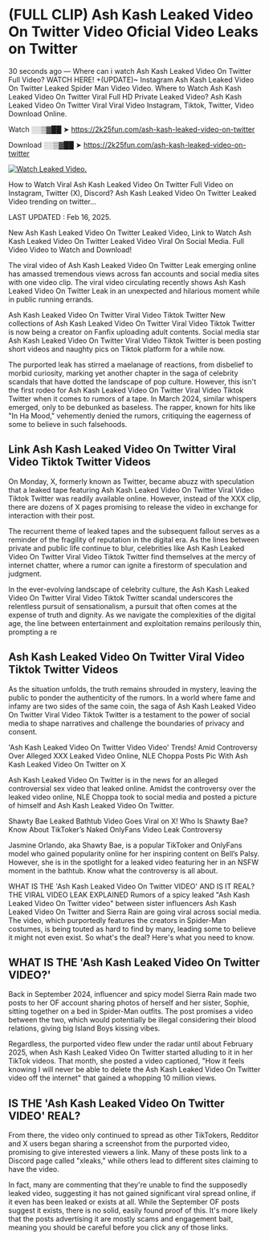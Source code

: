 # (FULL CLIP) Ash Kash Leaked Video On Twitter Video Oficial Video Leaks on Twitter

30 seconds ago — Where can i watch Ash Kash Leaked Video On Twitter Full Video? WATCH HERE! +(UPDATE)~ Instagram Ash Kash Leaked Video On Twitter Leaked Spider Man Video Video. Where to Watch Ash Kash Leaked Video On Twitter Viral Full HD Private Leaked Video? Ash Kash Leaked Video On Twitter Viral Viral Video Instagram, Tiktok, Twitter, Video Download Online.

Watch ░░▒▓██ ➤ https://2k25fun.com/ash-kash-leaked-video-on-twitter

Download ░░▒▓██ ➤ https://2k25fun.com/ash-kash-leaked-video-on-twitter

[![Watch Leaked Video.](https://miro.medium.com/v2/resize:fit:828/format:webp/1*cilzJN44JGOrTw9NJCrNHA.gif "Watch Leaked Video")](https://2k25fun.com/ash-kash-leaked-video-on-twitter)

How to Watch Viral Ash Kash Leaked Video On Twitter Full Video on Instagram, Twitter (X), Discord? Ash Kash Leaked Video On Twitter Leaked Video trending on twitter...

LAST UPDATED : Feb 16, 2025.

New Ash Kash Leaked Video On Twitter Leaked Video, Link to Watch Ash Kash Leaked Video On Twitter Leaked Video Viral On Social Media. Full Video Video to Watch and Download!

The viral video of Ash Kash Leaked Video On Twitter Leak emerging online has amassed tremendous views across fan accounts and social media sites with one video clip. The viral video circulating recently shows Ash Kash Leaked Video On Twitter Leak in an unexpected and hilarious moment while in public running errands.

Ash Kash Leaked Video On Twitter Viral Video Tiktok Twitter New collections of Ash Kash Leaked Video On Twitter Viral Video Tiktok Twitter is now being a creator on Fanfix uploading adult contents. Social media star Ash Kash Leaked Video On Twitter Viral Video Tiktok Twitter is been posting short videos and naughty pics on Tiktok platform for a while now.

The purported leak has stirred a maelanage of reactions, from disbelief to morbid curiosity, marking yet another chapter in the saga of celebrity scandals that have dotted the landscape of pop culture. However, this isn't the first rodeo for Ash Kash Leaked Video On Twitter Viral Video Tiktok Twitter when it comes to rumors of a tape. In March 2024, similar whispers emerged, only to be debunked as baseless. The rapper, known for hits like "In Ha Mood," vehemently denied the rumors, critiquing the eagerness of some to believe in such falsehoods.

## Link Ash Kash Leaked Video On Twitter Viral Video Tiktok Twitter Videos

On Monday, X, formerly known as Twitter, became abuzz with speculation that a leaked tape featuring Ash Kash Leaked Video On Twitter Viral Video Tiktok Twitter was readily available online. However, instead of the XXX clip, there are dozens of X pages promising to release the video in exchange for interaction with their post.

The recurrent theme of leaked tapes and the subsequent fallout serves as a reminder of the fragility of reputation in the digital era. As the lines between private and public life continue to blur, celebrities like Ash Kash Leaked Video On Twitter Viral Video Tiktok Twitter find themselves at the mercy of internet chatter, where a rumor can ignite a firestorm of speculation and judgment.

In the ever-evolving landscape of celebrity culture, the Ash Kash Leaked Video On Twitter Viral Video Tiktok Twitter scandal underscores the relentless pursuit of sensationalism, a pursuit that often comes at the expense of truth and dignity. As we navigate the complexities of the digital age, the line between entertainment and exploitation remains perilously thin, prompting a re

##  Ash Kash Leaked Video On Twitter Viral Video Tiktok Twitter Videos

As the situation unfolds, the truth remains shrouded in mystery, leaving the public to ponder the authenticity of the rumors. In a world where fame and infamy are two sides of the same coin, the saga of Ash Kash Leaked Video On Twitter Viral Video Tiktok Twitter is a testament to the power of social media to shape narratives and challenge the boundaries of privacy and consent.

'Ash Kash Leaked Video On Twitter Video Video' Trends! Amid Controversy Over Alleged XXX Leaked Video Online, NLE Choppa Posts Pic With Ash Kash Leaked Video On Twitter on X

Ash Kash Leaked Video On Twitter is in the news for an alleged controversial sex video that leaked online. Amidst the controversy over the leaked video online, NLE Choppa took to social media and posted a picture of himself and Ash Kash Leaked Video On Twitter.

Shawty Bae Leaked Bathtub Video Goes Viral on X! Who Is Shawty Bae? Know About TikToker’s Naked OnlyFans Video Leak Controversy

Jasmine Orlando, aka Shawty Bae, is a popular TikToker and OnlyFans model who gained popularity online for her inspiring content on Bell’s Palsy. However, she is in the spotlight for a leaked video featuring her in an NSFW moment in the bathtub. Know what the controversy is all about.

WHAT IS THE 'Ash Kash Leaked Video On Twitter VIDEO' AND IS IT REAL? THE VIRAL VIDEO LEAK EXPLAINED Rumors of a spicy leaked "Ash Kash Leaked Video On Twitter video" between sister influencers Ash Kash Leaked Video On Twitter and Sierra Rain are going viral across social media. The video, which purportedly features the creators in Spider-Man costumes, is being touted as hard to find by many, leading some to believe it might not even exist. So what's the deal? Here's what you need to know.

## WHAT IS THE 'Ash Kash Leaked Video On Twitter VIDEO?'

Back in September 2024, influencer and spicy model Sierra Rain made two posts to her OF account sharing photos of herself and her sister, Sophie, sitting together on a bed in Spider-Man outfits. The post promises a video between the two, which would potentially be illegal considering their blood relations, giving big Island Boys kissing vibes.

Regardless, the purported video flew under the radar until about February 2025, when Ash Kash Leaked Video On Twitter started alluding to it in her TikTok videos. That month, she posted a video captioned, "How it feels knowing I will never be able to delete the Ash Kash Leaked Video On Twitter video off the internet" that gained a whopping 10 million views.

## IS THE 'Ash Kash Leaked Video On Twitter VIDEO' REAL?

From there, the video only continued to spread as other TikTokers, Redditor and X users began sharing a screenshot from the purported video, promising to give interested viewers a link. Many of these posts link to a Discord page called "xleaks," while others lead to different sites claiming to have the video.

In fact, many are commenting that they're unable to find the supposedly leaked video, suggesting it has not gained significant viral spread online, if it even has been leaked or exists at all. While the September OF posts suggest it exists, there is no solid, easily found proof of this. It's more likely that the posts advertising it are mostly scams and engagement bait, meaning you should be careful before you click any of those links.